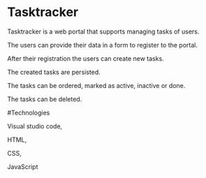# Tasktracker
Tasktracker is a web portal that supports managing tasks of users. 

 The users can provide their data in a form to register to the portal.  

 After their registration the users can create new tasks.  

 The created tasks are persisted. 

 The tasks can be ordered, marked as active, inactive or done.  

 The tasks can be deleted. 

 

#Technologies 

Visual studio code, 

HTML, 

CSS, 

JavaScript  
